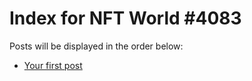 # Index for NFT World #4083
Posts will be displayed in the order below:

- [Your first post](./001-first.md)


